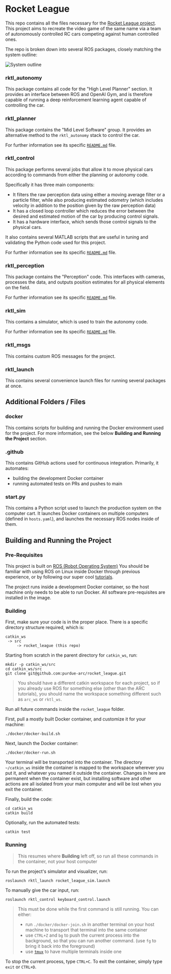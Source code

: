 # Rocket League
This repo contains all the files necessary for the [Rocket League project](https://wiki.purduearc.com/wiki/rocket-league/overview).
This project aims to recreate the video game of the same name via a team of
autonomously controlled RC cars competing against human controlled ones.

The repo is broken down into several ROS packages, closely matching the system outline:

![System outline](https://wiki.purduearc.com/wiki/rocket-league/assets/images/system-overview.png)

### rktl_autonomy
This package contains all code for the "High Level Planner" section. It provides
an interface between ROS and OpenAI Gym, and is therefore capable of running a
deep reinforcement learning agent capable of controlling the car.

### rktl_planner
This package contains the "Mid Level Software" group. It provides an alternative
method to the `rktl_autonomy` stack to control the car.

For further information see its specific [`README.md`](rktl_planner/README.md) file.

### rktl_control
This package performs several jobs that allow it to move physical cars according
to commands from either the planning or autonomy code.

Specifically it has three main components:
- It filters the raw perception data using either a moving average filter or a
particle filter, while also producing estimated odometry (which includes velocity
in addition to the position given by the raw perception data)
- It has a closed loop controller which reduces the error between the desired and
estimated motion of the car by producing control signals.
- It has a hardware interface, which sends those control signals to the physical cars.

It also contains several MATLAB scripts that are useful in tuning and validating
the Python code used for this project.

For further information see its specific [`README.md`](rktl_control/README.md) file.

### rktl_perception
This package contains the "Perception" code. This interfaces with cameras, processes
the data, and outputs position estimates for all physical elements on the field.

For further information see its specific [`README.md`](rktl_perception/README.md) file.

### rktl_sim
This contains a simulator, which is used to train the autonomy code.

For further information see its specific [`README.md`](rktl_sim/README.md) file.

### rktl_msgs
This contains custom ROS messages for the project.

### rktl_launch
This contains several convenience launch files for running several packages at once.

## Additional Folders / Files
### docker
This contains scripts for building and running the Docker environment used for the project.
For more information, see the below **Building and Running the Project** section.

### .github
This contains GitHub actions used for continuous integration. Primarily, it automates:
- building the development Docker container
- running automated tests on PRs and pushes to main

### start.py
This contains a Python script used to launch the production system on the computer
cart. It launches Docker containers on multiple computers (defined in `hosts.yaml`),
and launches the necessary ROS nodes inside of them.

## Building and Running the Project
### Pre-Requisites
This project is built on [ROS (Robot Operating System)](https://www.ros.org/)
You should be familiar with using ROS on Linux inside Docker through previous
experience, or by following our super cool [tutorials](https://wiki.purduearc.com/wiki/tutorials/ros).

The project runs inside a development Docker container, so the host machine only
needs to be able to run Docker. All software pre-requisites are installed in the
image.

### Building
First, make sure your code is in the proper place. There is a specific directory
structure required, which is:
```
catkin_ws
 -> src
     -> rocket_league (this repo)
```

Starting from scratch in the parent directory for `catkin_ws`, run:
```
mkdir -p catkin_ws/src
cd catkin_ws/src
git clone git@github.com:purdue-arc/rocket_league.git
```
> You should have a different catkin workspace for each project, so if you already
use ROS for something else (other than the ARC tutorials), you should name the
workspace something different such as `arc_ws` or `rktl_ws`.

Run all future commands inside the `rocket_league` folder.

First, pull a mostly built Docker container, and customize it for your machine:
```
./docker/docker-build.sh
```

Next, launch the Docker container:
```
./docker/docker-run.sh
```
Your terminal will be transported into the container. The directory `~/catkin_ws`
inside the container is mapped to the workspace wherever you put it, and whatever
you named it outside the container. Changes in here are permanent when the container
exist, but installing software and other actions are all isolated from your main
computer and will be lost when you exit the container.

Finally, build the code:
```
cd catkin_ws
catkin build
```

Optionally, run the automated tests:
```
catkin test
```

### Running
> This resumes where **Building** left off, so run all these commands in the
container, not your host computer

To run the project's simulator and visualizer, run:
```
roslaunch rktl_launch rocket_league_sim.launch
```

To manually give the car input, run:
```
roslaunch rktl_control keyboard_control.launch
```
> This must be done while the first command is still running. You can either:
> - run `./docker/docker-join.sh` in another terminal on your host machine to
transport that terminal into the same container
> - use `CTRL+Z` and `bg` to push the current process into the background, so that
you can run another command. (use `fg` to bring it back into the foreground)
> - use [`tmux`](https://tmuxcheatsheet.com/) to have multiple terminals inside one

To stop the current process, type `CTRL+C`.
To exit the container, simply type `exit` or `CTRL+D`.
